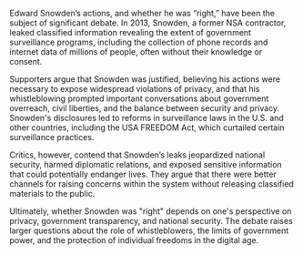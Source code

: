 Edward Snowden’s actions, and whether he was “right,” have been the subject of significant debate. In 2013, Snowden, a former NSA contractor, leaked classified information revealing the extent of government surveillance programs, including the collection of phone records and internet data of millions of people, often without their knowledge or consent.

Supporters argue that Snowden was justified, believing his actions were necessary to expose widespread violations of privacy, and that his whistleblowing prompted important conversations about government overreach, civil liberties, and the balance between security and privacy. Snowden's disclosures led to reforms in surveillance laws in the U.S. and other countries, including the USA FREEDOM Act, which curtailed certain surveillance practices.

Critics, however, contend that Snowden’s leaks jeopardized national security, harmed diplomatic relations, and exposed sensitive information that could potentially endanger lives. They argue that there were better channels for raising concerns within the system without releasing classified materials to the public.

Ultimately, whether Snowden was "right" depends on one's perspective on privacy, government transparency, and national security. The debate raises larger questions about the role of whistleblowers, the limits of government power, and the protection of individual freedoms in the digital age.